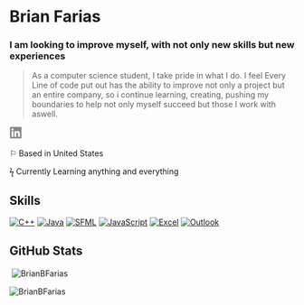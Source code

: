 # Brian Farias
### I am looking to improve myself, with not only new skills but new experiences

> As a computer science student, I take pride in what I do. I feel Every Line of code put out has the ability to improve not only a project but an entire company, so i continue learning, creating, pushing my boundaries to help not only myself succeed but those I work with  aswell.

<a aligh="left" href="https://www.linkedin.com/in/bbfarias/" target="_blank" rel="noreferrer noopener"><img src="https://raw.githubusercontent.com/0xShapeShifter/dev-story/master/public/images/socials/linkedin.svg" alt="LinkedIn" width="22" height="22" /></a>  

⚐ Based in United States

ϟ Currently Learning anything and everything



 ## Skills
   <a href="https://cplusplus.com" target="_blank" rel="noreferrer noopener"><img src="https://upload.wikimedia.org/wikipedia/commons/1/18/ISO_C%2B%2B_Logo.svg" alt="C++" width="25" height="25" /></a> 
   <a href="https://www.java.com" target="_blank" rel="noreferrer noopener"><img src="https://cdn-icons-png.flaticon.com/512/5968/5968282.png" alt="Java" width="25" height="25" /></a> 
   <a href="https://www.sfml-dev.org" target="_blank" rel="noreferrer noopener"><img src="https://upload.wikimedia.org/wikipedia/commons/thumb/a/a0/SFML_Logo.svg/2048px-SFML_Logo.svg.png" alt="SFML" width="25" height="25" /></a> 
   <a href="https://www.javascript.com" target="_blank" rel="noreferrer noopener"><img 
src="https://cdn.pixabay.com/photo/2017/03/30/17/41/javascript-2189147_960_720.png" alt="JavaScript" width="30" height="25" /></a> 
 <a href="" target="_blank" rel="noreferrer noopener"><img 
src="https://gwcareercampus.com/wp-content/uploads/sites/40/Microsoft-Excel.png" alt="Excel" width="25" height="25" /></a> 
 <a href="" target="_blank" rel="noreferrer noopener"><img 
src="https://w7.pngwing.com/pngs/653/271/png-transparent-email-logo-microsoft-outlook-outlook-com-email-microsoft-office-365-outlook-logo-blue-angle-text.png" alt="Outlook" width="25" height="25" /></a>
   
## GitHub Stats
<p>&nbsp;<img align="center" src="https://github-readme-stats.vercel.app/api?username=BrianBFarias&show_icons=true&locale=en" alt="BrianBFarias" /></p>

<p><img align="center" src="https://github-readme-streak-stats.herokuapp.com/?user=BrianBFarias&" alt="BrianBFarias" /></p>
